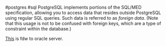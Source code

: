 #postgres #sql
PostgreSQL implements portions of the SQL/MED specification, allowing you to access data that resides outside PostgreSQL using regular SQL queries. Such data is referred to as _foreign data_. (Note that this usage is not to be confused with foreign keys, which are a type of constraint within the database.)

[This](https://www.postgresql.fastware.com/postgresql-insider-fdw-ora-bas) is fdw to oracle server.